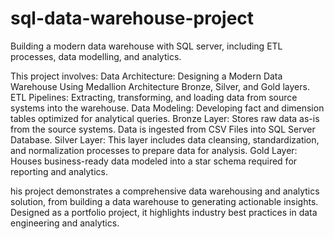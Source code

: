 # sql-data-warehouse-project
Building a modern data warehouse with SQL server, including ETL processes, data modelling, and analytics.

This project involves:
Data Architecture: Designing a Modern Data Warehouse Using Medallion Architecture Bronze, Silver, and Gold layers.
ETL Pipelines: Extracting, transforming, and loading data from source systems into the warehouse.
Data Modeling: Developing fact and dimension tables optimized for analytical queries.
Bronze Layer: Stores raw data as-is from the source systems. Data is ingested from CSV Files into SQL Server Database.
Silver Layer: This layer includes data cleansing, standardization, and normalization processes to prepare data for analysis.
Gold Layer: Houses business-ready data modeled into a star schema required for reporting and analytics.

his project demonstrates a comprehensive data warehousing and analytics solution, from building a data warehouse to generating actionable insights. Designed as a portfolio project, it highlights industry best practices in data engineering and analytics.
